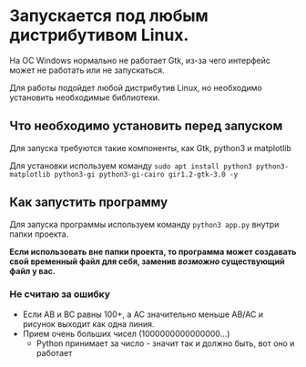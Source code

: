 # Запускается под любым дистрибутивом Linux.
На ОС Windows нормально не работает Gtk, из-за чего интерфейс может не работать или не запускаться.

Для работы подойдет любой дистрибутив Linux, но необходимо установить необходимые библиотеки.
## Что необходимо установить перед запуском
Для запуска требуются такие компоненты, как Gtk, python3 и matplotlib

Для установки используем команду `sudo apt install python3 python3-matplotlib python3-gi python3-gi-cairo gir1.2-gtk-3.0 -y`
## Как запустить программу
Для запуска программы используем команду `python3 app.py` внутри папки проекта.

**Если использовать вне папки проекта, то программа может создавать свой временный файл для себя, заменив _возможно_ существующий файл у вас.**
### Не считаю за ошибку
- Если AB и BC равны 100+, а AC значительно меньше AB/AC и рисунок выходит как одна линия. 
- Прием очень больших чисел (1000000000000000...)
    - Python принимает за число - значит так и должно быть, вот оно и работает